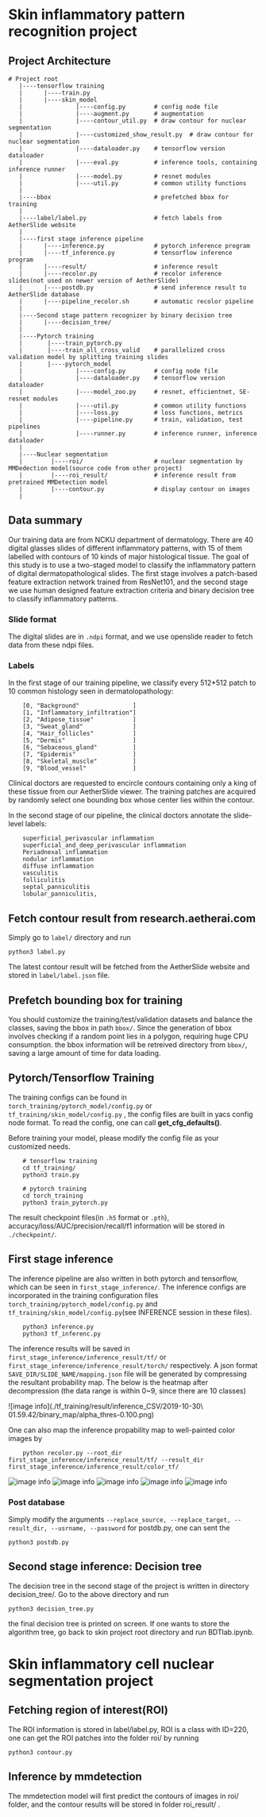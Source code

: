 # Skin inflammatory pattern recognition project

## Project Architecture
```
# Project root
   |----tensorflow training
   |      |----train.py
   |      |----skin_model
   |               |----config.py        # config node file
   |               |----augment.py       # augmentation
   |               |----contour_util.py  # draw contour for nuclear segmentation
   |               |----customized_show_result.py  # draw contour for nuclear segmentation
   |               |----dataloader.py    # tensorflow version dataloader 
   |               |----eval.py          # inference tools, containing inference runner
   |               |----model.py         # resnet modules
   |               |----util.py          # common utility functions
   |
   |----bbox                             # prefetched bbox for training
   |
   |----label/label.py                   # fetch labels from AetherSlide website
   |
   |----first stage inference pipeline
   |      |----inference.py              # pytorch inference program
   |      |----tf_inference.py           # tensorflow inference program
   |      |----result/                   # inference result
   |      |----recolor.py                # recolor inference slides(not used on newer version of AetherSlide)
   |      |----postdb.py                 # send inference result to AetherSlide database
   |      |----pipeline_recolor.sh       # automatic recolor pipeline
   |
   |----Second stage pattern recognizer by binary decision tree
   |      |----decision_tree/
   |
   |----Pytorch training
   |       |----train_pytorch.py
   |       |----train_all_cross_valid    # parallelized cross validation model by splitting training slides
   |       |----pytorch_model
   |               |----config.py        # config node file
   |               |----dataloader.py    # tensorflow version dataloader 
   |               |----model_zoo.py     # resnet, efficientnet, SE-resnet modules
   |               |----util.py          # common utility functions
   |               |----loss.py          # loss functions, metrics
   |               |----pipeline.py      # train, validation, test pipelines
   |               |----runner.py        # inference runner, inference dataloader
   |
   |----Nuclear segmentation
   |        |----roi/                    # nuclear segmentation by MMDedection model(source code from other project)
   |        |----roi_result/             # inference result from pretrained MMDetection model
   |        |----contour.py              # display contour on images
   | 
```

## Data summary
Our training data are from NCKU department of dermatology. There are 40 digital glasses slides of different inflammatory patterns, with 15 of them labelled with contours of 10 kinds of major histological tissue. The goal of this study is to use a two-staged model to classify the inflammatory pattern of digital dermatopathological slides. The first stage involves a patch-based feature extraction network trained from ResNet101, and the second stage we use human designed feature extraction criteria and binary decision tree to classify inflammatory patterns.  

### Slide format
The digital slides are in `.ndpi` format, and we use openslide reader to fetch data from these ndpi files. 

### Labels 
In the first stage of our training pipeline, we classify every 512*512 patch to 10 common histology seen in dermatolopathology:
```
    [0, "Background"               ]
    [1, "Inflammatory_infiltration"]
    [2, "Adipose_tissue"           ]
    [3, "Sweat_gland"              ]
    [4, "Hair_follicles"           ] 
    [5, "Dermis"                   ]
    [6, "Sebaceous_gland"          ]
    [7, "Epidermis"                ]
    [8, "Skeletal_muscle"          ]
    [9, "Blood_vessel"             ]
```

Clinical doctors are requested to encircle contours containing only a king of these tissue from our AetherSlide viewer. The training patches are acquired by randomly select one bounding box whose center lies within the contour.  

In the second stage of our pipeline, the clinical doctors annotate the slide-level labels:
```
    superficial_perivascular inflammation
    superficial_and_deep_perivascular inflammation
    Periadnexal inflammation
    nodular inflammation
    diffuse inflammation
    vasculitis
    folliculitis
    septal_panniculitis
    lobular_panniculitis,
```

## Fetch contour result from research.aetherai.com
Simply go to `label/` directory and run
```
python3 label.py 
```

The latest contour result will be fetched from the AetherSlide website and stored in `label/label.json` file.

## Prefetch bounding box for training
You should customize the training/test/validation datasets and balance the classes, saving the bbox in path `bbox/`. Since the generation of bbox involves checking if a random point  lies in a polygon, requiring huge CPU consumption. the bbox information will be 
retreived directory from `bbox/`, saving a large amount of time for data loading.  


## Pytorch/Tensorflow Training
The training configs can be found in `torch_training/pytorch_model/config.py` or `tf_training/skin_model/config.py` , the config files are built in yacs config node format. To read the config, one can call **get_cfg_defaults()**.

Before training your model, please modify the config file as your customized needs.
```
    # tensorflow training
    cd tf_training/
    python3 train.py

    # pytorch training
    cd torch_training
    python3 train_pytorch.py
```

The result checkpoint files(in `.h5` format or `.pth`), accuracy/loss/AUC/precision/recall/f1 information will be stored in `./checkpoint/`.

## First stage inference
The inference pipeline are also written in both pytorch and tensorflow, which can be seen in `first_stage_inference/`. The inference configs are incorporated in the training configuration files `torch_training/pytorch_model/config.py` and `tf_training/skin_model/config.py`(see INFERENCE session in these files).

```
    python3 inference.py
    python3 tf_inferenc.py
```

The inference results will be saved in `first_stage_inference/inference_result/tf/` or `first_stage_inference/inference_result/torch/` respectively. A json format `SAVE_DIR/SLIDE_NAME/mapping.json` file will be generated by compressing the resultant probability map. The below is the heatmap after decompression (the data range is within 0~9, since there are 10 classes)  

![image info](./tf_training/result/inference_CSV/2019-10-30\ 01.59.42/binary_map/alpha_thres-0.100.png)

One can also map the inference propability map to well-painted color images by 

```
    python recolor.py --root_dir first_stage_inference/inference_result/tf/ --result_dir first_stage_inference/inference_result/color_tf/
```
![image info](./first_stage_inference/inference_result/color_tf/17-D01434.png)
![image info](./first_stage_inference/inference_result/color_tf/20-021357.png)
![image info](./first_stage_inference/inference_result/color_tf/19-D00935.png)
![image info](./first_stage_inference/inference_result/color_tf/19-D01068.png)
![image info](./first_stage_inference/inference_result/color_tf/18-D02833.png)

### Post database
Simply modify the arguments `--replace_source, --replace_target, -- result_dir, --usrname, --password` for postdb.py, one can sent the 
```
python3 postdb.py
```


## Second stage inference: Decision tree 
The decision tree in the second stage of the project is written in directory decision_tree/. Go to
the above directory and run

```
python3 decision_tree.py
```

the final decision tree is printed on screen. If one wants to store the algorithm tree, go back to
skin project root directory and run BDTlab.ipynb. 

# Skin inflammatory cell nuclear segmentation project
## Fetching region of interest(ROI)
The ROI information is stored in label/label.py, ROI is a class with ID=220, one can get the ROI patches
into the folder roi/ by running
```
python3 contour.py
```

## Inference by mmdetection
The mmdetection model will first predict the contours of images in roi/ folder, and the contour
results will be stored in folder roi_result/ .
